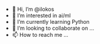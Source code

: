 - 👋 Hi, I’m @ilokos
- 👀 I’m interested in ai/ml
- 🌱 I’m currently learning Python
- 💞️ I’m looking to collaborate on ...
- 📫 How to reach me ...

<!---
ilokos/ilokos is a ✨ special ✨ repository because its `README.md` (this file) appears on your GitHub profile.
You can click the Preview link to take a look at your changes.
--->
